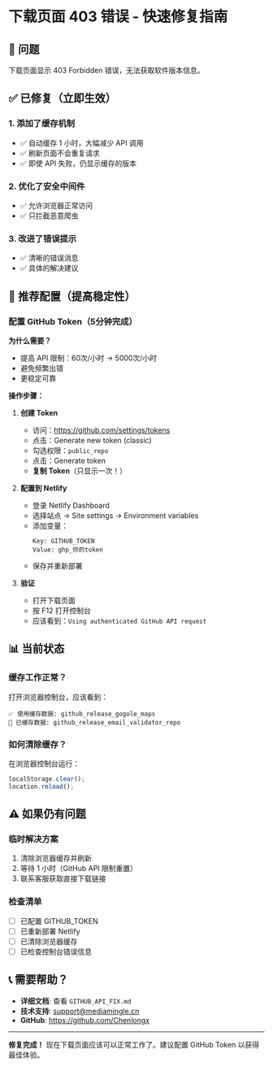 # 下载页面 403 错误 - 快速修复指南

## 🔴 问题
下载页面显示 403 Forbidden 错误，无法获取软件版本信息。

## ✅ 已修复（立即生效）

### 1. 添加了缓存机制
- ✅ 自动缓存 1 小时，大幅减少 API 调用
- ✅ 刷新页面不会重复请求
- ✅ 即使 API 失败，仍显示缓存的版本

### 2. 优化了安全中间件
- ✅ 允许浏览器正常访问
- ✅ 只拦截恶意爬虫

### 3. 改进了错误提示
- ✅ 清晰的错误消息
- ✅ 具体的解决建议

## 🚀 推荐配置（提高稳定性）

### 配置 GitHub Token（5分钟完成）

**为什么需要？**
- 提高 API 限制：60次/小时 → 5000次/小时
- 避免频繁出错
- 更稳定可靠

**操作步骤：**

1. **创建 Token**
   - 访问：https://github.com/settings/tokens
   - 点击：Generate new token (classic)
   - 勾选权限：`public_repo`
   - 点击：Generate token
   - **复制 Token**（只显示一次！）

2. **配置到 Netlify**
   - 登录 Netlify Dashboard
   - 选择站点 → Site settings → Environment variables
   - 添加变量：
     ```
     Key: GITHUB_TOKEN
     Value: ghp_你的token
     ```
   - 保存并重新部署

3. **验证**
   - 打开下载页面
   - 按 F12 打开控制台
   - 应该看到：`Using authenticated GitHub API request`

## 📊 当前状态

### 缓存工作正常？
打开浏览器控制台，应该看到：
```
✅ 使用缓存数据: github_release_gogole_maps
💾 已缓存数据: github_release_email_validator_repo
```

### 如何清除缓存？
在浏览器控制台运行：
```javascript
localStorage.clear();
location.reload();
```

## ⚠️ 如果仍有问题

### 临时解决方案
1. 清除浏览器缓存并刷新
2. 等待 1 小时（GitHub API 限制重置）
3. 联系客服获取直接下载链接

### 检查清单
- [ ] 已配置 GITHUB_TOKEN
- [ ] 已重新部署 Netlify
- [ ] 已清除浏览器缓存
- [ ] 已检查控制台错误信息

## 📞 需要帮助？

- **详细文档**: 查看 `GITHUB_API_FIX.md`
- **技术支持**: support@mediamingle.cn
- **GitHub**: https://github.com/Chenlongx

---

**修复完成！** 现在下载页面应该可以正常工作了。建议配置 GitHub Token 以获得最佳体验。

